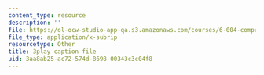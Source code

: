 ```yaml
---
content_type: resource
description: ''
file: https://ol-ocw-studio-app-qa.s3.amazonaws.com/courses/6-004-computation-structures-spring-2017/3aa8ab25ac72574d869800343c3c04f8_0Q6kYWnhaks.vtt
file_type: application/x-subrip
resourcetype: Other
title: 3play caption file
uid: 3aa8ab25-ac72-574d-8698-00343c3c04f8
---
```

